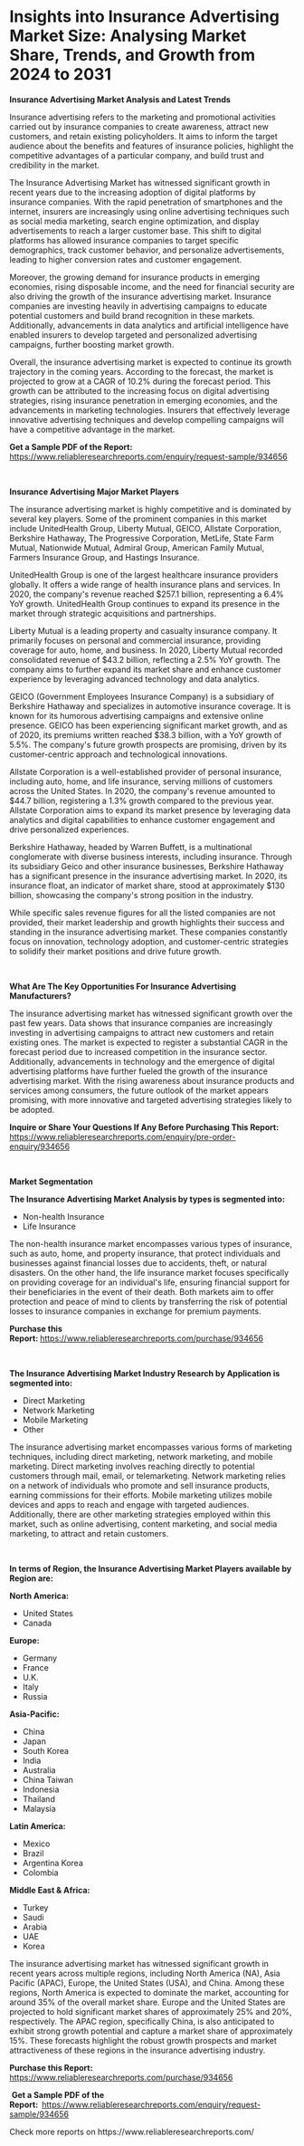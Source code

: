 <p><h1>Insights into Insurance Advertising Market Size: Analysing Market Share, Trends, and Growth from 2024 to 2031</h1></p><p><strong>Insurance Advertising Market Analysis and Latest Trends</strong></p>
<p><p>Insurance advertising refers to the marketing and promotional activities carried out by insurance companies to create awareness, attract new customers, and retain existing policyholders. It aims to inform the target audience about the benefits and features of insurance policies, highlight the competitive advantages of a particular company, and build trust and credibility in the market.</p><p>The Insurance Advertising Market has witnessed significant growth in recent years due to the increasing adoption of digital platforms by insurance companies. With the rapid penetration of smartphones and the internet, insurers are increasingly using online advertising techniques such as social media marketing, search engine optimization, and display advertisements to reach a larger customer base. This shift to digital platforms has allowed insurance companies to target specific demographics, track customer behavior, and personalize advertisements, leading to higher conversion rates and customer engagement.</p><p>Moreover, the growing demand for insurance products in emerging economies, rising disposable income, and the need for financial security are also driving the growth of the insurance advertising market. Insurance companies are investing heavily in advertising campaigns to educate potential customers and build brand recognition in these markets. Additionally, advancements in data analytics and artificial intelligence have enabled insurers to develop targeted and personalized advertising campaigns, further boosting market growth.</p><p>Overall, the insurance advertising market is expected to continue its growth trajectory in the coming years. According to the forecast, the market is projected to grow at a CAGR of 10.2% during the forecast period. This growth can be attributed to the increasing focus on digital advertising strategies, rising insurance penetration in emerging economies, and the advancements in marketing technologies. Insurers that effectively leverage innovative advertising techniques and develop compelling campaigns will have a competitive advantage in the market.</p></p>
<p><strong>Get a Sample PDF of the Report:&nbsp;</strong> <a href="https://www.reliableresearchreports.com/enquiry/request-sample/934656">https://www.reliableresearchreports.com/enquiry/request-sample/934656</a></p>
<p>&nbsp;</p>
<p><strong>Insurance Advertising Major Market Players</strong></p>
<p><p>The insurance advertising market is highly competitive and is dominated by several key players. Some of the prominent companies in this market include UnitedHealth Group, Liberty Mutual, GEICO, Allstate Corporation, Berkshire Hathaway, The Progressive Corporation, MetLife, State Farm Mutual, Nationwide Mutual, Admiral Group, American Family Mutual, Farmers Insurance Group, and Hastings Insurance.</p><p>UnitedHealth Group is one of the largest healthcare insurance providers globally. It offers a wide range of health insurance plans and services. In 2020, the company's revenue reached $257.1 billion, representing a 6.4% YoY growth. UnitedHealth Group continues to expand its presence in the market through strategic acquisitions and partnerships.</p><p>Liberty Mutual is a leading property and casualty insurance company. It primarily focuses on personal and commercial insurance, providing coverage for auto, home, and business. In 2020, Liberty Mutual recorded consolidated revenue of $43.2 billion, reflecting a 2.5% YoY growth. The company aims to further expand its market share and enhance customer experience by leveraging advanced technology and data analytics.</p><p>GEICO (Government Employees Insurance Company) is a subsidiary of Berkshire Hathaway and specializes in automotive insurance coverage. It is known for its humorous advertising campaigns and extensive online presence. GEICO has been experiencing significant market growth, and as of 2020, its premiums written reached $38.3 billion, with a YoY growth of 5.5%. The company's future growth prospects are promising, driven by its customer-centric approach and technological innovations.</p><p>Allstate Corporation is a well-established provider of personal insurance, including auto, home, and life insurance, serving millions of customers across the United States. In 2020, the company's revenue amounted to $44.7 billion, registering a 1.3% growth compared to the previous year. Allstate Corporation aims to expand its market presence by leveraging data analytics and digital capabilities to enhance customer engagement and drive personalized experiences.</p><p>Berkshire Hathaway, headed by Warren Buffett, is a multinational conglomerate with diverse business interests, including insurance. Through its subsidiary Geico and other insurance businesses, Berkshire Hathaway has a significant presence in the insurance advertising market. In 2020, its insurance float, an indicator of market share, stood at approximately $130 billion, showcasing the company's strong position in the industry.</p><p>While specific sales revenue figures for all the listed companies are not provided, their market leadership and growth highlights their success and standing in the insurance advertising market. These companies constantly focus on innovation, technology adoption, and customer-centric strategies to solidify their market positions and drive future growth.</p></p>
<p>&nbsp;</p>
<p><strong>What Are The Key Opportunities For Insurance Advertising Manufacturers?</strong></p>
<p><p>The insurance advertising market has witnessed significant growth over the past few years. Data shows that insurance companies are increasingly investing in advertising campaigns to attract new customers and retain existing ones. The market is expected to register a substantial CAGR in the forecast period due to increased competition in the insurance sector. Additionally, advancements in technology and the emergence of digital advertising platforms have further fueled the growth of the insurance advertising market. With the rising awareness about insurance products and services among consumers, the future outlook of the market appears promising, with more innovative and targeted advertising strategies likely to be adopted.</p></p>
<p><strong>Inquire or Share Your Questions If Any Before Purchasing This Report:</strong> <a href="https://www.reliableresearchreports.com/enquiry/pre-order-enquiry/934656">https://www.reliableresearchreports.com/enquiry/pre-order-enquiry/934656</a></p>
<p>&nbsp;</p>
<p><strong>Market Segmentation</strong></p>
<p><strong>The Insurance Advertising Market Analysis by types is segmented into:</strong></p>
<p><ul><li>Non-health Insurance</li><li>Life Insurance</li></ul></p>
<p><p>The non-health insurance market encompasses various types of insurance, such as auto, home, and property insurance, that protect individuals and businesses against financial losses due to accidents, theft, or natural disasters. On the other hand, the life insurance market focuses specifically on providing coverage for an individual's life, ensuring financial support for their beneficiaries in the event of their death. Both markets aim to offer protection and peace of mind to clients by transferring the risk of potential losses to insurance companies in exchange for premium payments.</p></p>
<p><strong>Purchase this Report:&nbsp;</strong><a href="https://www.reliableresearchreports.com/purchase/934656">https://www.reliableresearchreports.com/purchase/934656</a></p>
<p>&nbsp;</p>
<p><strong>The Insurance Advertising Market Industry Research by Application is segmented into:</strong></p>
<p><ul><li>Direct Marketing</li><li>Network Marketing</li><li>Mobile Marketing</li><li>Other</li></ul></p>
<p><p>The insurance advertising market encompasses various forms of marketing techniques, including direct marketing, network marketing, and mobile marketing. Direct marketing involves reaching directly to potential customers through mail, email, or telemarketing. Network marketing relies on a network of individuals who promote and sell insurance products, earning commissions for their efforts. Mobile marketing utilizes mobile devices and apps to reach and engage with targeted audiences. Additionally, there are other marketing strategies employed within this market, such as online advertising, content marketing, and social media marketing, to attract and retain customers.</p></p>
<p>&nbsp;</p>
<p><strong>In terms of Region, the Insurance Advertising Market Players available by Region are:</strong></p>
<p>
    <p> <strong> North America: </strong>
        <ul>
            <li>United States</li>
            <li>Canada</li>
        </ul>
        </p> 
    <p> <strong> Europe: </strong>
        <ul>
            <li>Germany</li>
            <li>France</li>
            <li>U.K.</li>
            <li>Italy</li>
            <li>Russia</li>
        </ul>
        </p> 
    <p> <strong> Asia-Pacific: </strong>
        <ul>
            <li>China</li>
            <li>Japan</li>
            <li>South Korea</li>
            <li>India</li>
            <li>Australia</li>
            <li>China Taiwan</li>
            <li>Indonesia</li>
            <li>Thailand</li>
            <li>Malaysia</li>
        </ul>
        </p> 
    <p> <strong> Latin America: </strong>
        <ul>
            <li>Mexico</li>
            <li>Brazil</li>
            <li>Argentina Korea</li>
            <li>Colombia</li>
        </ul>
        </p> 
    <p> <strong> Middle East & Africa: </strong>
        <ul>
            <li>Turkey</li>
            <li>Saudi</li>
            <li>Arabia</li>
            <li>UAE</li>
            <li>Korea</li>
        </ul>
    </p>
    </p>
<p><p>The insurance advertising market has witnessed significant growth in recent years across multiple regions, including North America (NA), Asia Pacific (APAC), Europe, the United States (USA), and China. Among these regions, North America is expected to dominate the market, accounting for around 35% of the overall market share. Europe and the United States are projected to hold significant market shares of approximately 25% and 20%, respectively. The APAC region, specifically China, is also anticipated to exhibit strong growth potential and capture a market share of approximately 15%. These forecasts highlight the robust growth prospects and market attractiveness of these regions in the insurance advertising industry.</p></p>
<p><strong>Purchase this Report: </strong><a href="https://www.reliableresearchreports.com/purchase/934656">https://www.reliableresearchreports.com/purchase/934656</a></p>
<p>&nbsp;<strong>Get a Sample PDF of the Report:&nbsp;&nbsp;</strong><a href="https://www.reliableresearchreports.com/enquiry/request-sample/934656">https://www.reliableresearchreports.com/enquiry/request-sample/934656</a></p>
<p><strong></strong></p>
<p>Check more reports on https://www.reliableresearchreports.com/</p>